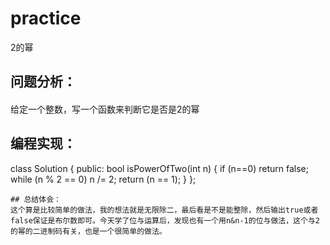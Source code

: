 # practice
 2的幂
## 问题分析：
#### 
给定一个整数，写一个函数来判断它是否是2的幂
## 编程实现：
class Solution {
public:
    bool isPowerOfTwo(int n) {
        if (n==0)
            return false;
        while (n % 2 == 0) 
         n /= 2;
        return (n == 1);
    }
};
```
## 总结体会：
这个算是比较简单的做法，我的想法就是无限除二，最后看是不是能整除，然后输出true或者false保证是布尔数即可。今天学了位与运算后，发现也有一个用n&n-1的位与做法，这个与2的幂的二进制码有关，也是一个很简单的做法。
